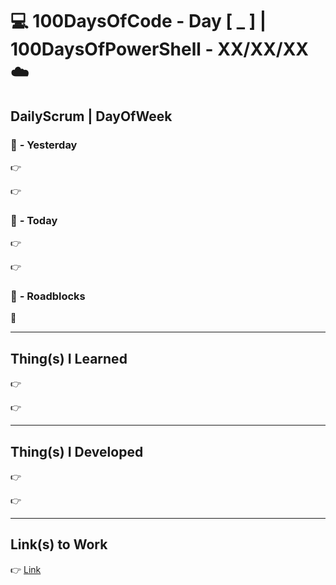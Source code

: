 # :computer: 100DaysOfCode - Day [ _ ]   |   100DaysOfPowerShell - XX/XX/XX :cloud:

## DailyScrum | DayOfWeek                   

### :checkered_flag: _-_ Yesterday

:point_right:

:point_right:

### :checkered_flag: _-_ Today

:point_right:

:point_right:

### :construction: _-_ Roadblocks

:construction_worker:

------
## Thing(s) I Learned

:point_right:

:point_right:

------
## Thing(s) I Developed

:point_right:

:point_right:

------
## Link(s) to Work

:point_right: [Link](Insert-link-to-work)
